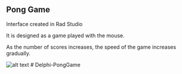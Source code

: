 ## Pong Game 

Interface created in Rad Studio

It is designed as a game played with the mouse.

As the number of scores increases, the speed of the game increases gradually.

![alt text](https://github.com/ilbeylia/Delphi-Projects/blob/main/Pong%20Game/Game%20Image.PNG) #   D e l p h i - P o n g G a m e  
 